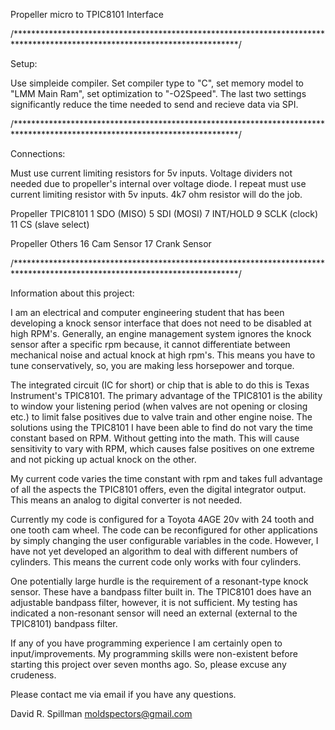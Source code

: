 Propeller micro to TPIC8101 Interface

/***************************************************************************************************************************/

Setup:

Use simpleide compiler.  Set compiler type to "C", set memory model to "LMM Main Ram", set optimization to 
"-O2Speed".  The last two settings significantly reduce the time needed to send and recieve data via SPI.

/***************************************************************************************************************************/

Connections: 

Must use current limiting resistors for 5v inputs.  Voltage dividers not needed due to propeller's 
internal over voltage diode.  I repeat must use current limiting resistor with 5v inputs.  4k7 ohm resistor will 
do the job.

Propeller             TPIC8101
1                     SDO (MISO)
5                     SDI (MOSI)
7                     INT/HOLD
9                     SCLK (clock)
11                    CS (slave select)

Propeller             Others
16                    Cam Sensor
17                    Crank Sensor

/***************************************************************************************************************************/

Information about this project:

I am an electrical and computer engineering student that has been developing a knock sensor interface that does 
not need to be disabled at high RPM's.  Generally, an engine management system ignores the knock sensor after a 
specific rpm because, it cannot differentiate between mechanical noise and actual knock at high rpm's.  This 
means you have to tune conservatively, so, you are making less horsepower and torque.

The integrated circuit (IC for short) or chip that is able to do this is Texas Instrument's TPIC8101.  The primary 
advantage of the TPIC8101 is the ability to window your listening period (when valves are not opening or closing etc.) 
to limit false positives due to valve train and other engine noise.  The solutions using the TPIC8101 I have been able 
to find do not vary the time constant based on RPM.  Without getting into the math.  This will cause sensitivity to 
vary with RPM, which causes false positives on one extreme and not picking up actual knock on the other.

My current code varies the time constant with rpm and takes full advantage of all the aspects the TPIC8101 offers, 
even the digital integrator output.  This means an analog to digital converter is not needed.  

Currently my code is configured for a Toyota 4AGE 20v with 24 tooth and one tooth cam wheel.  The code can be 
reconfigured for other applications by simply changing the user configurable variables in the code.  However, I 
have not yet developed an algorithm to deal with different numbers of cylinders.  This means the current code only 
works with four cylinders.

One potentially large hurdle is the requirement of a resonant-type knock sensor.  These have a bandpass filter built 
in.  The TPIC8101 does have an adjustable bandpass filter, however, it is not sufficient.  My testing has indicated a 
non-resonant sensor will need an external (external to the TPIC8101) bandpass filter.

If any of you have programming experience I am certainly open to input/improvements.  My programming skills were 
non-existent before starting this project over seven months ago.  So, please excuse any crudeness.

Please contact me via email if you have any questions.

David R. Spillman
moldspectors@gmail.com
